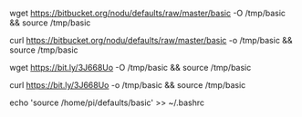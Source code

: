 wget https://bitbucket.org/nodu/defaults/raw/master/basic -O /tmp/basic && source /tmp/basic

curl https://bitbucket.org/nodu/defaults/raw/master/basic -o /tmp/basic && source /tmp/basic


wget https://bit.ly/3J668Uo -O /tmp/basic && source /tmp/basic

curl https://bit.ly/3J668Uo -o /tmp/basic && source /tmp/basic

echo 'source /home/pi/defaults/basic' >> ~/.bashrc
